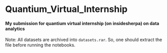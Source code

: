 # Quantium_Virtual_Internship
#### My submission for quantium virtual internship (on insidesherpa) on data analytics 

Note: All datasets are archived into `datasets.rar`. So, one should extract the file before running the notebooks.
